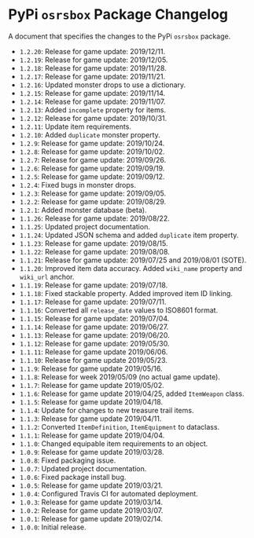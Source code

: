 # PyPi `osrsbox` Package Changelog

A document that specifies the changes to the PyPi `osrsbox` package.

- `1.2.20`: Release for game update: 2019/12/11.
- `1.2.19`: Release for game update: 2019/12/05.
- `1.2.18`: Release for game update: 2019/11/28.
- `1.2.17`: Release for game update: 2019/11/21.
- `1.2.16`: Updated monster drops to use a dictionary.
- `1.2.15`: Release for game update: 2019/11/14.
- `1.2.14`: Release for game update: 2019/11/07.
- `1.2.13`: Added `incomplete` property for items.
- `1.2.12`: Release for game update: 2019/10/31.
- `1.2.11`: Update item requirements.
- `1.2.10`: Added `duplicate` monster property.
- `1.2.9`: Release for game update: 2019/10/24.
- `1.2.8`: Release for game update: 2019/10/02.
- `1.2.7`: Release for game update: 2019/09/26.
- `1.2.6`: Release for game update: 2019/09/19.
- `1.2.5`: Release for game update: 2019/09/12.
- `1.2.4`: Fixed bugs in monster drops.
- `1.2.3`: Release for game update: 2019/09/05.
- `1.2.2`: Release for game update: 2019/08/29.
- `1.2.1`: Added monster database (beta).
- `1.1.26`: Release for game update: 2019/08/22.
- `1.1.25`: Updated project documentation.
- `1.1.24`: Updated JSON schema and added `duplicate` item property.
- `1.1.23`: Release for game update: 2019/08/15.
- `1.1.22`: Release for game update: 2019/08/08.
- `1.1.21`: Release for game update: 2019/07/25 and 2019/08/01 (SOTE).
- `1.1.20`: Improved item data accuracy. Added `wiki_name` property and `wiki_url` anchor.
- `1.1.19`: Release for game update: 2019/07/18.
- `1.1.18`: Fixed stackable property. Added improved item ID linking.
- `1.1.17`: Release for game update: 2019/07/11.
- `1.1.16`: Converted all `release_date` values to ISO8601 format.
- `1.1.15`: Release for game update: 2019/07/04.
- `1.1.14`: Release for game update: 2019/06/27.
- `1.1.13`: Release for game update: 2019/06/20.
- `1.1.12`: Release for game update: 2019/05/30.
- `1.1.11`: Release for game update 2019/06/06.
- `1.1.10`: Release for game update 2019/05/23.
- `1.1.9`: Release for game update 2019/05/16.
- `1.1.8`: Release for week 2019/05/09 (no actual game update).
- `1.1.7`: Release for game update 2019/05/02.
- `1.1.6`: Release for game update 2019/04/25, added `ItemWeapon` class.
- `1.1.5`: Release for game update 2019/04/18.
- `1.1.4`: Update for changes to new treasure trail items.
- `1.1.3`: Release for game update 2019/04/11.
- `1.1.2`: Converted `ItemDefinition`, `ItemEquipment` to dataclass.
- `1.1.1`: Release for game update 2019/04/04.
- `1.1.0`: Changed equipable item requirements to an object.
- `1.0.9`: Release for game update 2019/03/28.
- `1.0.8`: Fixed packaging issue.
- `1.0.7`: Updated project documentation.
- `1.0.6`: Fixed package install bug.
- `1.0.5`: Release for game update 2019/03/21.
- `1.0.4`: Configured Travis CI for automated deployment.
- `1.0.3`: Release for game update 2019/03/14.
- `1.0.2`: Release for game update 2019/03/07.
- `1.0.1`: Release for game update 2019/02/14.
- `1.0.0`: Initial release.
